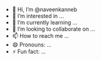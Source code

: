 - 👋 Hi, I’m @naveenkanneb
- 👀 I’m interested in ...
- 🌱 I’m currently learning ...
- 💞️ I’m looking to collaborate on ...
- 📫 How to reach me ...
- 😄 Pronouns: ...
- ⚡ Fun fact: ...

<!---
naveenkanneb/naveenkanneb is a ✨ special ✨ repository because its `README.md` (this file) appears on your GitHub profile.
You can click the Preview link to take a look at your changes.
--->
